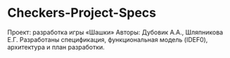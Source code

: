 # Checkers-Project-Specs
Проект: разработка игры «Шашки»
Авторы: Дубовик А.А., Шляпникова Е.Г.
Разработаны спецификация, функциональная модель (IDEF0), архитектура и план разработки.

